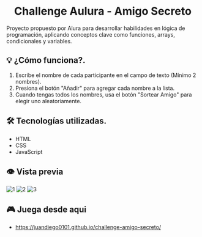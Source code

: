 <h1 align="center">Challenge Aulura - Amigo Secreto</h1>
<p>Proyecto propuesto por Alura para desarrollar habilidades en lógica de programación, aplicando conceptos clave como funciones, arrays, condicionales y variables.</p> 

## 💡 ¿Cómo funciona?.
1. Escribe el nombre de cada participante en el campo de texto (Mínimo 2 nombres).
2. Presiona el botón "Añadir" para agregar cada nombre a la lista.
3. Cuando tengas todos los nombres, usa el botón "Sortear Amigo" para elegir uno aleatoriamente.

## 🛠️ Tecnologías utilizadas.
- HTML
- CSS
- JavaScript

## 👁 Vista previa
![1](https://github.com/user-attachments/assets/61196191-fa4b-4550-924b-8a3a215ed0a6)
![2](https://github.com/user-attachments/assets/68ae2fb9-b5ff-47a9-bcfa-452aa5624541)
![3](https://github.com/user-attachments/assets/7cfb7ed9-b690-4b08-bd20-34380a566111)

## 🎮 Juega desde aqui
- https://juandiego0101.github.io/challenge-amigo-secreto/
